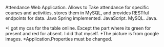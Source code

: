 

Attendance Web Application.
Allows to Take attendance for specific courses and activities, stores them in MySQL, and provides RESTful endpoints for data.
Java Spring implemented.
JavaScript.
MySQL.
Java.

*I got my css for the table online. Except the part where its green for present and red for absent. I did that myself.
*The picture is from google images.
*Application.Properties must be changed.
